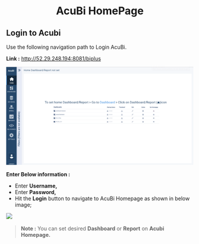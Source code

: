



<center><h1>AcuBi HomePage</h1></center>

## Login to Acubi
  Use the following navigation path to Login AcuBi.
  
**Link :** http://52.29.248.194:8081/biplus

![enter image description here](https://raw.githubusercontent.com/sv18042016/fp1/bb5d4c9f6814109a9645827e267e716c0d044c2a/images/New_version5/Homepage_v5.png)

**Enter Below information :**

-  Enter  **Username,**  
- Enter **Password,**  
- Hit the   **Login** button to navigate to AcuBi  Homepage as shown in below image;

![
](https://raw.githubusercontent.com/sv18042016/fp1/master/images/New_version5/Homepage_v5.png)

> **Note :** You can set desired **Dashboard** or **Report** on **Acubi Homepage.**


<!--stackedit_data:
eyJoaXN0b3J5IjpbMzAyMTQ3MjcxLC05MTg0NzM5OTUsLTIwMD
UxNjcxMTUsMjc4NjIwNzgzLC0xMTg0ODQ5Nzc2XX0=
-->